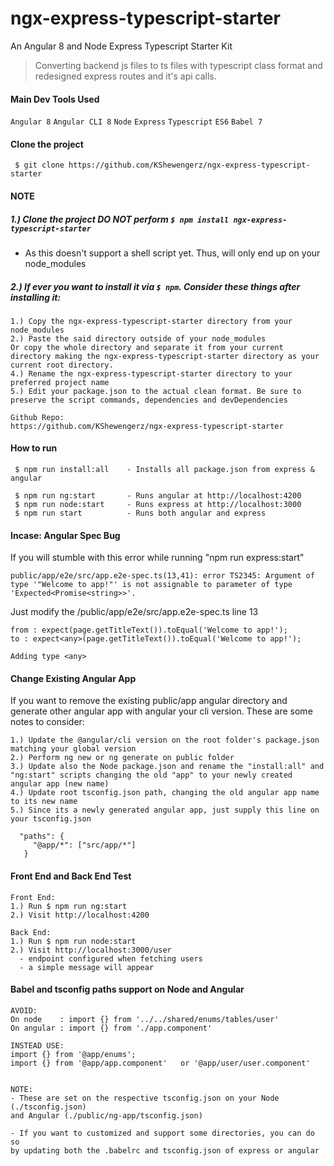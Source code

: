 # ngx-express-typescript-starter
An Angular 8 and Node Express Typescript Starter Kit

> Converting backend js files to ts files with typescript class format and redesigned express routes and it's api calls.


#### Main Dev Tools Used
`Angular 8` `Angular CLI 8` `Node` `Express` `Typescript` `ES6` `Babel 7`

#### Clone the project
` $ git clone https://github.com/KShewengerz/ngx-express-typescript-starter`

#### NOTE
##### 1.) Clone the project DO NOT perform `$ npm install ngx-express-typescript-starter` 
- As this doesn't support a shell script yet. Thus, will only end up on your node_modules

##### 2.) If ever you want to install it via `$ npm`. Consider these things after installing it: 

```
1.) Copy the ngx-express-typescript-starter directory from your node_modules
2.) Paste the said directory outside of your node_modules 
Or copy the whole directory and separate it from your current directory making the ngx-express-typescript-starter directory as your current root directory.
4.) Rename the ngx-express-typescript-starter directory to your preferred project name
5.) Edit your package.json to the actual clean format. Be sure to preserve the script commands, dependencies and devDependencies
```

```
Github Repo:
https://github.com/KShewengerz/ngx-express-typescript-starter
```


#### How to run

````
 $ npm run install:all    - Installs all package.json from express & angular
 
 $ npm run ng:start       - Runs angular at http://localhost:4200
 $ npm run node:start     - Runs express at http://localhost:3000
 $ npm run start          - Runs both angular and express
````

#### Incase: Angular Spec Bug
If you will stumble with this error while running "npm run express:start"

```
public/app/e2e/src/app.e2e-spec.ts(13,41): error TS2345: Argument of type '"Welcome to app!"' is not assignable to parameter of type 'Expected<Promise<string>>'.
```

Just modify the /public/app/e2e/src/app.e2e-spec.ts line 13 

```
from : expect(page.getTitleText()).toEqual('Welcome to app!');
to : expect<any>(page.getTitleText()).toEqual('Welcome to app!');

Adding type <any>
```

#### Change Existing Angular App 
If you want to remove the existing public/app angular directory and generate other angular app with angular your cli version. These are some notes to consider:

```
1.) Update the @angular/cli version on the root folder's package.json matching your global version
2.) Perform ng new or ng generate on public folder
3.) Update also the Node package.json and rename the "install:all" and "ng:start" scripts changing the old "app" to your newly created angular app (new name) 
4.) Update root tsconfig.json path, changing the old angular app name to its new name
5.) Since its a newly generated angular app, just supply this line on your tsconfig.json
  
  "paths": {
     "@app/*": ["src/app/*"]
   }
```

#### Front End and Back End Test

```
Front End:
1.) Run $ npm run ng:start
2.) Visit http://localhost:4200

Back End:
1.) Run $ npm run node:start
2.) Visit http://localhost:3000/user 
  - endpoint configured when fetching users 
  - a simple message will appear
```

#### Babel and tsconfig paths support on Node and Angular

```
AVOID:
On node    : import {} from '../../shared/enums/tables/user'
On angular : import {} from './app.component'

INSTEAD USE:
import {} from '@app/enums';
import {} from '@app/app.component'   or '@app/user/user.component'


NOTE:
- These are set on the respective tsconfig.json on your Node (./tsconfig.json) 
and Angular (./public/ng-app/tsconfig.json)

- If you want to customized and support some directories, you can do so 
by updating both the .babelrc and tsconfig.json of express or angular
```
 

